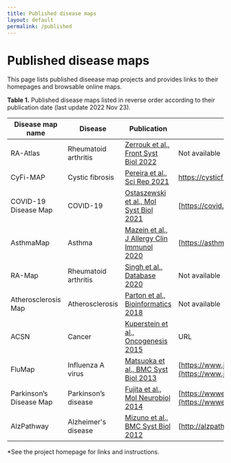 ```yaml
---
title: Published disease maps
layout: default
permalink: /published
---
```


# Published disease maps

This page lists published diseease map projects and provides links to their homepages and browsable online maps. 

**Table 1.** Published disease maps listed in reverse order according to their publication date (last update 2022 Nov 23).

| Disease map name | Disease | Publication | Homepage | Online browsing |
|------------------|---------|-------------|----------|-----------------|
| RA-Atlas | Rheumatoid arthritis | [Zerrouk et al., Front Syst Biol 2022](https://www.frontiersin.org/articles/10.3389/fsysb.2022.925791/full) | Not available | [MINERVA](https://ramap.uni.lu/minerva/) |  
| CyFi-MAP | Cystic fibrosis | [Pereira et al., Sci Rep 2021](https://doi.org/10.1038/s41598-021-01618-3) | [https://cysticfibrosis..](https://cysticfibrosismap.github.io/) | [MINERVA](https://pathwaylab.elixir-luxembourg.org/minerva/index.xhtml?id=F508del_cp21) |  
| COVID-19 Disease Map | COVID-19 | [Ostaszewski et al., Mol Syst Biol 2021](https://doi.org/10.15252/msb.202110387) | [https://covid.pages.uni.lu](https://covid.pages.uni.lu/) | [MINERVA](https://covid19map.elixir-luxembourg.org/minerva/) |  
| AsthmaMap | Asthma | [Mazein et al., J Allergy Clin Immunol 2020](https://doi.org/10.1016/j.jaci.2020.11.032) | [https://asthma-map.org](https://asthma-map.org/) | [MINERVA](https://asthma.uni.lu/minerva/) |  
| RA-Map | Rheumatoid arthritis | [Singh et al., Database 2020](https://doi.org/10.1093/database/baaa017) | Not available | See RA-Atlas |  
| Atherosclerosis Map | Atherosclerosis | [Parton et al., Bioinformatics 2018](https://doi.org/10.1093/bioinformatics/bty980) | Not available | Not available |  
| ACSN | Cancer | [Kuperstein et al., Oncogenesis 2015](https://doi.org/10.1038/oncsis.2015.19) | URL | URL |  
| FluMap | Influenza A virus | [Matsuoka et al., BMC Syst Biol 2013](https://doi.org/10.1186/1752-0509-7-97) | [https://www.jst.go.jp/..](https://www.jst.go.jp/erato/kawaoka/flumap/index.html) | iPathways+* |  
| Parkinson’s Disease Map | Parkinson’s disease | [Fujita et al., Mol Neurobiol 2014](https://www.ncbi.nlm.nih.gov/pubmed/23832570) | [https://wwwen.uni.lu/..](https://wwwen.uni.lu/lcsb/research/parkinson_s_disease_map) | [MINERVA](https://pdmap.uni.lu/minerva/) |  
| AlzPathway | Alzheimer's disease | [Mizuno et al., BMC Syst Biol 2012](https://doi.org/10.1186/1752-0509-6-52) | [http://alzpathway.org](http://alzpathway.org/AlzPathway.html) | Payao* |  

\*See the project homepage for links and instructions.
